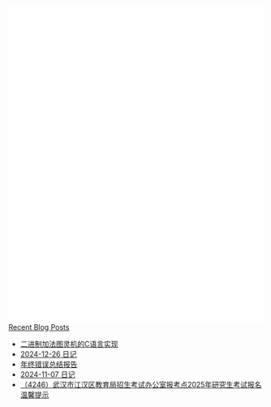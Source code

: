 ![Metrics](/github-metrics.svg)
[Recent Blog Posts](https://salvely.github.io/)
<!-- BLOG-POST-LIST:START -->
- [二进制加法图灵机的C语言实现](https://salvely.github.io/%E4%BA%8C%E8%BF%9B%E5%88%B6%E5%8A%A0%E6%B3%95%E5%9B%BE%E7%81%B5%E6%9C%BA%E7%9A%84c%E8%AF%AD%E8%A8%80%E5%AE%9E%E7%8E%B0/)
- [2024-12-26 日记](https://salvely.github.io/2024-12-26/)
- [年终错误总结报告](https://salvely.github.io/2024-12-25/)
- [2024-11-07 日记](https://salvely.github.io/2024-11-07/)
- [（4246）武汉市江汉区教育局招生考试办公室报考点2025年研究生考试报名温馨提示](https://salvely.github.io/4246%E6%AD%A6%E6%B1%89%E5%B8%82%E6%B1%9F%E6%B1%89%E5%8C%BA%E6%95%99%E8%82%B2%E5%B1%80%E6%8B%9B%E7%94%9F%E8%80%83%E8%AF%95%E5%8A%9E%E5%85%AC%E5%AE%A4%E6%8A%A5%E8%80%83%E7%82%B92025%E5%B9%B4%E7%A0%94%E7%A9%B6%E7%94%9F%E8%80%83%E8%AF%95%E6%8A%A5%E5%90%8D%E6%B8%A9%E9%A6%A8%E6%8F%90%E7%A4%BA/)
<!-- BLOG-POST-LIST:END -->
